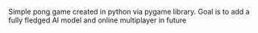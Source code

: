 Simple pong game created in python via pygame library. 
Goal is to add a fully fledged AI model and online multiplayer in future 
